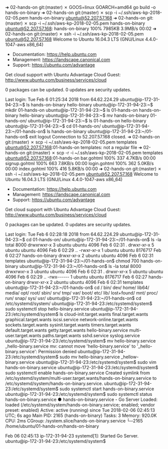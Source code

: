 
➜  02-hands-on git:(master) ✗ GOOS=linux GOARCH=amd64 go build -o hands-on-binary
➜  02-hands-on git:(master) ✗ scp -i ~/.ssh/aws-kp-2018-02-05.pem hands-on-binary ubuntu@52.207.57.168
➜  02-hands-on git:(master) ✗ scp -i ~/.ssh/aws-kp-2018-02-05.pem hands-on-binary ubuntu@52.207.57.168:
hands-on-binary                                                                                                                                             100% 7985KB   3.9MB/s   00:02
➜  02-hands-on git:(master) ✗ ssh -i ~/.ssh/aws-kp-2018-02-05.pem ubuntu@52.207.57.168
Welcome to Ubuntu 16.04.3 LTS (GNU/Linux 4.4.0-1047-aws x86_64)

 * Documentation:  https://help.ubuntu.com
 * Management:     https://landscape.canonical.com
 * Support:        https://ubuntu.com/advantage

  Get cloud support with Ubuntu Advantage Cloud Guest:
    http://www.ubuntu.com/business/services/cloud

0 packages can be updated.
0 updates are security updates.


Last login: Tue Feb  6 01:25:34 2018 from 64.62.224.29
ubuntu@ip-172-31-94-23:~$ ls
hands-on-binary  hello-binary
ubuntu@ip-172-31-94-23:~$ mkdir 01-hands-on
ubuntu@ip-172-31-94-23:~$ ls
01-hands-on  hands-on-binary  hello-binary
ubuntu@ip-172-31-94-23:~$ mv hands-on-binary 01-hands-on/
ubuntu@ip-172-31-94-23:~$ ls
01-hands-on  hello-binary
ubuntu@ip-172-31-94-23:~$ cd 01-hands-on/
ubuntu@ip-172-31-94-23:~/01-hands-on$ ls
hands-on-binary
ubuntu@ip-172-31-94-23:~/01-hands-on$ exit
logout
Connection to 52.207.57.168 closed.
➜  02-hands-on git:(master) ✗ scp -i ~/.ssh/aws-kp-2018-02-05.pem templates ubuntu@52.207.57.168:01-hands-on
templates: not a regular file
➜  02-hands-on git:(master) ✗ scp -r -i ~/.ssh/aws-kp-2018-02-05.pem templates ubuntu@52.207.57.168:01-hands-on
bar.gohtml                                                                                                                                                  100%  337     4.7KB/s   00:00
signup.gohtml                                                                                                                                               100%  663     7.8KB/s   00:00
login.gohtml                                                                                                                                                100%  362     5.0KB/s   00:00
index.gohtml                                                                                                                                                100%  416     5.8KB/s   00:00
➜  02-hands-on git:(master) ✗ ssh -i ~/.ssh/aws-kp-2018-02-05.pem ubuntu@52.207.57.168
Welcome to Ubuntu 16.04.3 LTS (GNU/Linux 4.4.0-1047-aws x86_64)

 * Documentation:  https://help.ubuntu.com
 * Management:     https://landscape.canonical.com
 * Support:        https://ubuntu.com/advantage

  Get cloud support with Ubuntu Advantage Cloud Guest:
    http://www.ubuntu.com/business/services/cloud

0 packages can be updated.
0 updates are security updates.


Last login: Tue Feb  6 02:28:18 2018 from 64.62.224.29
ubuntu@ip-172-31-94-23:~$ cd 01-hands-on/
ubuntu@ip-172-31-94-23:~/01-hands-on$ ls -la
total 8000
drwxrwxr-x 3 ubuntu ubuntu    4096 Feb  6 02:31 .
drwxr-xr-x 5 ubuntu ubuntu    4096 Feb  6 02:29 ..
-rwxr-xr-x 1 ubuntu ubuntu 8176717 Feb  6 02:27 hands-on-binary
drwxr-xr-x 2 ubuntu ubuntu    4096 Feb  6 02:31 templates
ubuntu@ip-172-31-94-23:~/01-hands-on$ chmod 700 hands-on-binary
ubuntu@ip-172-31-94-23:~/01-hands-on$ ls -la
total 8000
drwxrwxr-x 3 ubuntu ubuntu    4096 Feb  6 02:31 .
drwxr-xr-x 5 ubuntu ubuntu    4096 Feb  6 02:29 ..
-rwx------ 1 ubuntu ubuntu 8176717 Feb  6 02:27 hands-on-binary
drwxr-xr-x 2 ubuntu ubuntu    4096 Feb  6 02:31 templates
ubuntu@ip-172-31-94-23:~/01-hands-on$ cd /
bin/        dev/        home/       lib64/      media/      opt/        root/       sbin/       srv/        tmp/        var/
boot/       etc/        lib/        lost+found/ mnt/        proc/       run/        snap/       sys/        usr/
ubuntu@ip-172-31-94-23:~/01-hands-on$ cd /etc/systemd/system/
ubuntu@ip-172-31-94-23:/etc/systemd/system$ sudo systemctl stop hello-binary.service
ubuntu@ip-172-31-94-23:/etc/systemd/system$ ls
cloud-init.target.wants  final.target.wants  graphical.target.wants  iscsi.service            network-online.target.wants  sockets.target.wants  sysinit.target.wants  timers.target.wants
default.target.wants     getty.target.wants  hello-binary.service    multi-user.target.wants  paths.target.wants           sshd.service          syslog.service
ubuntu@ip-172-31-94-23:/etc/systemd/system$ mv hello-binary.service _hello-binary.service
mv: cannot move 'hello-binary.service' to '_hello-binary.service': Permission denied
ubuntu@ip-172-31-94-23:/etc/systemd/system$ sudo mv hello-binary.service _hellow-binary.service
ubuntu@ip-172-31-94-23:/etc/systemd/system$ sudo vim hands-on-binary.service
ubuntu@ip-172-31-94-23:/etc/systemd/system$ sudo systemctl enable hands-on-binary.service
Created symlink from /etc/systemd/system/multi-user.target.wants/hands-on-binary.service to /etc/systemd/system/hands-on-binary.service.
ubuntu@ip-172-31-94-23:/etc/systemd/system$ sudo systemctl start hands-on-binary.service
ubuntu@ip-172-31-94-23:/etc/systemd/system$ sudo systemctl status hands-on-binary.service
● hands-on-binary.service - Go Server
   Loaded: loaded (/etc/systemd/system/hands-on-binary.service; enabled; vendor preset: enabled)
   Active: active (running) since Tue 2018-02-06 02:45:13 UTC; 6s ago
 Main PID: 2165 (hands-on-binary)
    Tasks: 3
   Memory: 920.0K
      CPU: 2ms
   CGroup: /system.slice/hands-on-binary.service
           └─2165 /home/ubuntu/01-hands-on/hands-on-binary

Feb 06 02:45:13 ip-172-31-94-23 systemd[1]: Started Go Server.
ubuntu@ip-172-31-94-23:/etc/systemd/system$